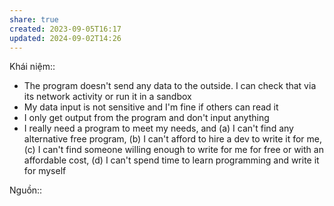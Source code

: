 ```yaml
---
share: true
created: 2023-09-05T16:17
updated: 2024-09-02T14:26
---
```

Khái niệm:: 
- The program doesn't send any data to the outside. I can check that via its network activity or run it in a sandbox
- My data input is not sensitive and I'm fine if others can read it
- I only get output from the program and don't input anything
- I really need a program to meet my needs, and (a) I can't find any alternative free program, (b) I can't afford to hire a dev to write it for me, (c) I can't find someone willing enough to write for me for free or with an affordable cost, (d) I can't spend time to learn programming and write it for myself

Nguồn:: 